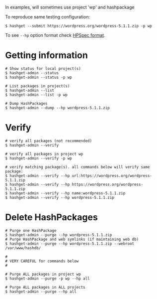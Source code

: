 In examples, will sometimes use project 'wp' and hashpackage

To reproduce same testing configuration:
```
$ hashget --submit https://wordpress.org/wordpress-5.1.1.zip -p wp
```
To see `--hp` option format check [HPSpec format](hpspec).

# Getting information
```shell
# Show status for local project(s)
$ hashget-admin --status 
$ hashget-admin --status -p wp

# List packages in project(s)
$ hashget-admin --list 
$ hashget-admin --list -p wp

# Dump HashPackages
$ hashget-admin --dump --hp wordpress-5.1.1.zip
```

# Verify
```shell
# verify all packages (not recommended)
$ hashget-admin --verify

# verify all packages in project wp 
$ hashget-admin --verify -p wp

# verify matching package(s). all commands below will verify same package: 
$ hashget-admin --verify --hp url:https://wordpress.org/wordpress-5.1.1.zip
$ hashget-admin --verify --hp https://wordpress.org/wordpress-5.1.1.zip
$ hashget-admin --verify --hp name:wordpress-5.1.1.zip
$ hashget-admin --verify --hp wordpress-5.1.1.zip

```

# Delete HashPackages
```shell
# Purge one HashPackage
$ hashget-admin --purge --hp wordpress-5.1.1.zip
# Purge HashPackage and web symlinks (if maintaining web db)
$ hashget-admin --purge --hp wordpress-5.1.1.zip --webroot /var/www/hashdb/

#
# VERY CAREFUL for commands below
#

# Purge ALL packages in project wp
$ hashget-admin --purge -p wp --hp all

# Purge ALL packages in ALL projects
$ hashget-admin --purge --hp all
```
